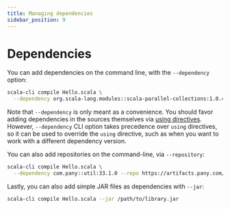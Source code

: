 ```yaml
---
title: Managing dependencies
sidebar_position: 9
---
```


# Dependencies

You can add dependencies on the command line, with the `--dependency` option:
```bash
scala-cli compile Hello.scala \
  --dependency org.scala-lang.modules::scala-parallel-collections:1.0.4
```

Note that `--dependency` is only meant as a convenience.
You should favor adding dependencies in the sources themselves via [using directives](./guides/configuration.md#special-imports).
However, `--dependency` CLI option takes precedence over `using` directives, so it can be used to override the `using` directive, such as when you want to work with a different dependency version.

You can also add repositories on the command-line, via `--repository`:
```bash
scala-cli compile Hello.scala \
  --dependency com.pany::util:33.1.0 --repo https://artifacts.pany.com/maven
```

Lastly, you can also add simple JAR files as dependencies with `--jar`:
```bash
scala-cli compile Hello.scala --jar /path/to/library.jar
```
